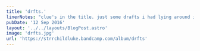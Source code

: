```yaml
---
title: 'drfts.'
linerNotes: "clue's in the title. just some drafts i had lying around in the 'vault'. all yours for four pounds or more if you're feeling generous. --- indice est dans le titre. juste quelques ébauches i avaient traîner dans la 'chapelle'. tout à vous pour quatre livres ou plus si vous vous sentez généreux. --- pista es en el título. sólo algunas corrientes de aire que tenía por ahí en la 'bóveda'. todo suyo para cuatro libras o más si se siente generoso."
pubDate: '12 Sep 2016'
layout: '../../layouts/BlogPost.astro'
image: 'drfts.jpg'
url: 'https://strrchildluke.bandcamp.com/album/drfts'
---
```



